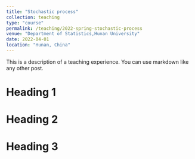 ```yaml
---
title: "Stochastic process"
collection: teaching
type: "course"
permalink: /teaching/2022-spring-stochastic-process
venue: "Department of Statistics,Hunan University"
date: 2022-04-01
location: "Hunan, China"
---
```


This is a description of a teaching experience. You can use markdown like any other post.

Heading 1
======

Heading 2
======

Heading 3
======
